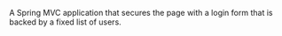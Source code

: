 A Spring MVC application that secures the page with a login form that is backed by a fixed list of users.